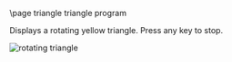 \page triangle triangle program

Displays a rotating yellow triangle. Press any key to stop.

<img alt="rotating triangle" src="https://github.com/user-attachments/assets/4f1f393b-9893-46f8-983c-b47a8f32bce0" />
